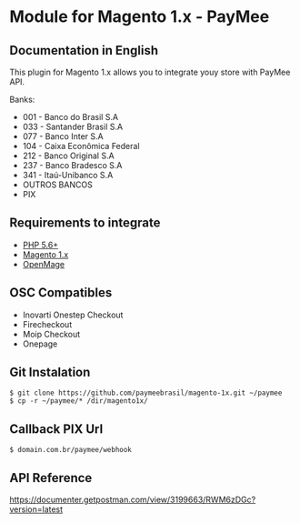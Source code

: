 # Module for Magento 1.x - PayMee

## Documentation in English

This plugin for Magento 1.x allows you to integrate youy store with PayMee API.

Banks:

- 001 - Banco do Brasil S.A
- 033 - Santander Brasil S.A
- 077 - Banco Inter S.A
- 104 - Caixa Econômica Federal
- 212 - Banco Original S.A
- 237 - Banco Bradesco S.A
- 341 - Itaú-Unibanco S.A
- OUTROS BANCOS
- PIX

## Requirements to integrate
- [PHP 5.6+](https://www.php.net)
- [Magento 1.x](https://magento.com/tech-resources/download)
- [OpenMage](https://www.openmage.org/)

## OSC Compatibles
- Inovarti Onestep Checkout
- Firecheckout
- Moip Checkout
- Onepage

## Git Instalation
    $ git clone https://github.com/paymeebrasil/magento-1x.git ~/paymee
    $ cp -r ~/paymee/* /dir/magento1x/

## Callback PIX Url
	$ domain.com.br/paymee/webhook

## API Reference
https://documenter.getpostman.com/view/3199663/RWM6zDGc?version=latest